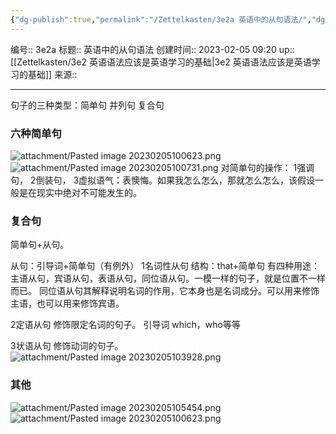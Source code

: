 ```yaml
---
{"dg-publish":true,"permalink":"/Zettelkasten/3e2a 英语中的从句语法/","dgPassFrontmatter":true}
---
```


编号:: 3e2a
标题:: 英语中的从句语法
创建时间:: 2023-02-05 09:20
up:: [[Zettelkasten/3e2 英语语法应该是英语学习的基础\|3e2 英语语法应该是英语学习的基础]]
来源:: 

---
句子的三种类型：简单句 并列句 复合句

### 六种简单句
![attachment/Pasted image 20230205100623.png](/img/user/attachment/Pasted%20image%2020230205100623.png)
![attachment/Pasted image 20230205100731.png](/img/user/attachment/Pasted%20image%2020230205100731.png)
对简单句的操作：
1强调句，
2倒装句，
3虚拟语气：表懊悔。如果我怎么怎么，那就怎么怎么，该假设一般是在现实中绝对不可能发生的。


### 复合句
简单句+从句。

从句：引导词+简单句（有例外）
1名词性从句
结构：that+简单句
有四种用途：主语从句，宾语从句，表语从句，同位语从句。一模一样的句子，就是位置不一样而已。
同位语从句其解释说明名词的作用，它本身也是名词成分。可以用来修饰主语，也可以用来修饰宾语。

2定语从句
修饰限定名词的句子。
引导词 which，who等等

3状语从句
修饰动词的句子。
![attachment/Pasted image 20230205103928.png](/img/user/attachment/Pasted%20image%2020230205103928.png)

### 其他
![attachment/Pasted image 20230205105454.png](/img/user/attachment/Pasted%20image%2020230205105454.png)![attachment/Pasted image 20230205100623.png](/img/user/attachment/Pasted%20image%2020230205100623.png)